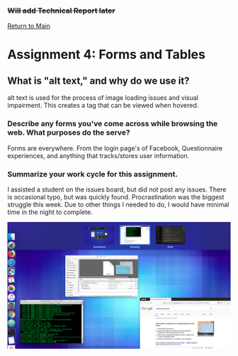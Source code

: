 ### ~~Will add Technical Report later~~
[Return to Main](../)

# Assignment 4: Forms and Tables

## What is "alt text," and why do we use it?

alt text is used for the process of image loading issues and visual impairment. This creates a tag that can be viewed when hovered.

### Describe any forms you've come across while browsing the web. What purposes do the serve?

Forms are everywhere. From the login page's of Facebook, Questionnaire experiences, and anything that tracks/stores user information.

### Summarize your work cycle for this assignment.
I assisted a student on the issues board, but did not post any issues. There is occasional typo, but was quickly found. Procrastination was the biggest struggle this week. Due to other things I needed to do, I would have minimal time in the night to complete.

![Assignment 4 screenshot](./images/screenshot-a4.png)
